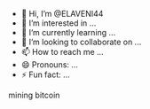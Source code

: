 - 👋 Hi, I’m @ELAVENI44
- 👀 I’m interested in ...
- 🌱 I’m currently learning ...
- 💞️ I’m looking to collaborate on ...
- 📫 How to reach me ...
- 😄 Pronouns: ...
- ⚡ Fun fact: ...

<!---
ELAVENI44/ELAVENI44 is a ✨ special ✨ repository because its `README.md` (this file) appears on your GitHub profile.
You can click the Preview link to take a look at your changes.
--->mining bitcoin

